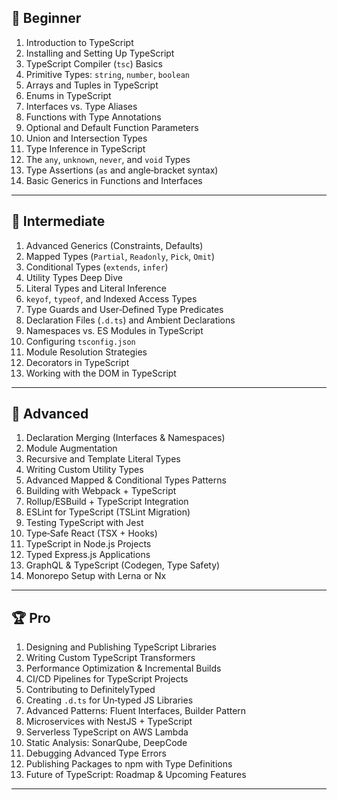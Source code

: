 ## 🚀 Beginner
1. Introduction to TypeScript  
2. Installing and Setting Up TypeScript  
3. TypeScript Compiler (`tsc`) Basics  
4. Primitive Types: `string`, `number`, `boolean`  
5. Arrays and Tuples in TypeScript  
6. Enums in TypeScript
7. Interfaces vs. Type Aliases  
8. Functions with Type Annotations  
9. Optional and Default Function Parameters  
10. Union and Intersection Types  
11. Type Inference in TypeScript  
12. The `any`, `unknown`, `never`, and `void` Types  
13. Type Assertions (`as` and angle‑bracket syntax)  
14. Basic Generics in Functions and Interfaces  

---

## 🌱 Intermediate
1. Advanced Generics (Constraints, Defaults)  
2. Mapped Types (`Partial`, `Readonly`, `Pick`, `Omit`)  
3. Conditional Types (`extends`, `infer`)  
4. Utility Types Deep Dive  
5. Literal Types and Literal Inference  
6. `keyof`, `typeof`, and Indexed Access Types  
7. Type Guards and User‑Defined Type Predicates  
8. Declaration Files (`.d.ts`) and Ambient Declarations  
9. Namespaces vs. ES Modules in TypeScript  
10. Configuring `tsconfig.json`  
11. Module Resolution Strategies  
12. Decorators in TypeScript  
13. Working with the DOM in TypeScript  

---

## 🔧 Advanced
1. Declaration Merging (Interfaces & Namespaces)  
2. Module Augmentation  
3. Recursive and Template Literal Types  
4. Writing Custom Utility Types  
5. Advanced Mapped & Conditional Types Patterns  
6. Building with Webpack + TypeScript  
7. Rollup/ESBuild + TypeScript Integration  
8. ESLint for TypeScript (TSLint Migration)  
9. Testing TypeScript with Jest  
10. Type‑Safe React (TSX + Hooks)  
11. TypeScript in Node.js Projects  
12. Typed Express.js Applications  
13. GraphQL & TypeScript (Codegen, Type Safety)  
14. Monorepo Setup with Lerna or Nx  

---

## 🏆 Pro
1. Designing and Publishing TypeScript Libraries  
2. Writing Custom TypeScript Transformers  
3. Performance Optimization & Incremental Builds  
4. CI/CD Pipelines for TypeScript Projects  
5. Contributing to DefinitelyTyped  
6. Creating `.d.ts` for Un‑typed JS Libraries  
7. Advanced Patterns: Fluent Interfaces, Builder Pattern  
8. Microservices with NestJS + TypeScript  
9. Serverless TypeScript on AWS Lambda  
10. Static Analysis: SonarQube, DeepCode  
11. Debugging Advanced Type Errors  
12. Publishing Packages to npm with Type Definitions  
13. Future of TypeScript: Roadmap & Upcoming Features  

---
